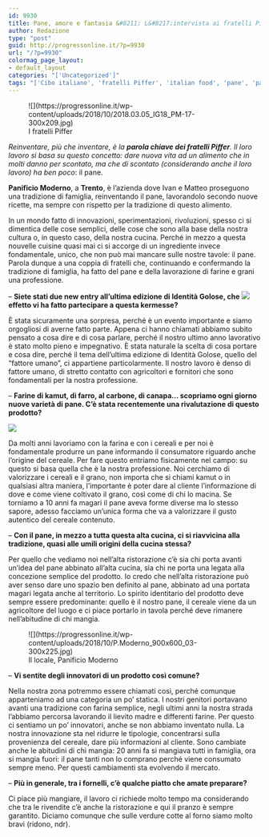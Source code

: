 ```yaml
---
id: 9930
title: Pane, amore e fantasia &#8211; L&#8217;intervista ai fratelli Piffer
author: Redazione
type: "post"
guid: http://progressonline.it/?p=9930
url: "/?p=9930"
colormag_page_layout:
- default_layout
categories: "['Uncategorized']"
tags: "['Cibo italiano', 'fratelli Piffer', 'italian food', 'pane', 'pane italiano', 'panificio moderno', 'panificio moderno Trento', 'Piffer']"
---
```


<figure aria-describedby="caption-attachment-9933" class="wp-caption alignleft" id="attachment_9933" style="width: 393px">![](https://progressonline.it/wp-content/uploads/2018/10/2018.03.05_IG18_PM-17-300x209.jpg)<figcaption class="wp-caption-text" id="caption-attachment-9933">I fratelli Piffer</figcaption></figure>

*Reinventare, più che inventare, è la **parola chiave dei fratelli Piffer**. Il loro lavoro si basa su questo concetto: dare nuova vita ad un alimento che in molti danno per scontato, ma che di scontato (considerando anche il loro lavoro) ha ben poco*: il pane.

**Panificio Moderno**, a **Trento**, è l’azienda dove Ivan e Matteo proseguono una tradizione di famiglia, reinventando il pane, lavorandolo secondo nuove ricette, ma sempre con rispetto per la tradizione di questo alimento.

In un mondo fatto di innovazioni, sperimentazioni, rivoluzioni, spesso ci si dimentica delle cose semplici, delle cose che sono alla base della nostra cultura o, in questo caso, della nostra cucina. Perché in mezzo a questa nouvelle cuisine quasi mai ci si accorge di un ingrediente invece fondamentale, unico, che non può mai mancare sulle nostre tavole: il pane. Parola dunque a una coppia di fratelli che, continuando e confermando la tradizione di famiglia, ha fatto del pane e della lavorazione di farine e grani una professione.

– **Siete stati due new entry all’ultima edizione di Identità Golose, che ![](https://progressonline.it/wp-content/uploads/2018/10/2018.03.05_IG18_PM-8-300x200.jpg)effetto vi ha fatto partecipare a questa kermesse?**

È stata sicuramente una sorpresa, perché è un evento importante e siamo orgogliosi di averne fatto parte. Appena ci hanno chiamati abbiamo subito pensato a cosa dire e di cosa parlare, perché il nostro ultimo anno lavorativo è stato molto pieno e impegnativo. È stata naturale la scelta di cosa portare e cosa dire, perché il tema dell’ultima edizione di Identità Golose, quello del “fattore umano”, ci appartiene particolarmente. Il nostro lavoro è denso di fattore umano, di stretto contatto con agricoltori e fornitori che sono fondamentali per la nostra professione.

– **Farine di kamut, di farro, al carbone, di canapa… scopriamo ogni giorno nuove varietà di pane. C’è stata recentemente una rivalutazione di questo prodotto?**

![](https://progressonline.it/wp-content/uploads/2018/10/2018.03.05_IG18_PM-10-200x300.jpg)

Da molti anni lavoriamo con la farina e con i cereali e per noi è fondamentale produrre un pane informando il consumatore riguardo anche l’origine del cereale. Per fare questo entriamo fisicamente nel campo: su questo si basa quella che è la nostra professione. Noi cerchiamo di valorizzare i cereali e il grano, non importa che si chiami kamut o in qualsiasi altra maniera, l’importante è poter dare al cliente l’informazione di dove e come viene coltivato il grano, così come di chi lo macina. Se torniamo a 10 anni fa magari il pane aveva forme diverse ma lo stesso sapore, adesso facciamo un’unica forma che va a valorizzare il gusto autentico del cereale contenuto.

– **Con il pane, in mezzo a tutta questa alta cucina, ci si riavvicina alla tradizione, quasi alle umili origini della cucina stessa?**

Per quello che vediamo noi nell’alta ristorazione c’è sia chi porta avanti un’idea del pane abbinato all’alta cucina, sia chi ne porta una legata alla concezione semplice del prodotto. Io credo che nell’alta ristorazione può aver senso dare uno spazio ben definito al pane, abbinato ad una portata magari legata anche al territorio. Lo spirito identitario del prodotto deve sempre essere predominante: quello è il nostro pane, il cereale viene da un agricoltore del luogo e ci piace portarlo in tavola perché deve rimanere nell’abitudine di chi mangia.

<figure aria-describedby="caption-attachment-9934" class="wp-caption alignright" id="attachment_9934" style="width: 423px">![](https://progressonline.it/wp-content/uploads/2018/10/P.Moderno_900x600_03-300x225.jpg)<figcaption class="wp-caption-text" id="caption-attachment-9934">Il locale, Panificio Moderno</figcaption></figure>

– **Vi sentite degli innovatori di un prodotto così comune?**

Nella nostra zona potremmo essere chiamati così, perché comunque apparteniamo ad una categoria un po’ statica. I nostri genitori portavano avanti una tradizione con farina semplice, negli ultimi anni la nostra strada l’abbiamo percorsa lavorando il lievito madre e differenti farine. Per questo ci sentiamo un po’ innovatori, anche se non abbiamo inventato nulla. La nostra innovazione sta nel ridurre le tipologie, concentrarsi sulla provenienza del cereale, dare più informazioni al cliente. Sono cambiate anche le abitudini di chi mangia: 20 anni fa si mangiava tutti in famiglia, ora si mangia fuori: il pane tanti non lo comprano perché viene consumato sempre meno. Per questi cambiamenti sta evolvendo il mercato.

– **Più in generale, tra i fornelli, c’è qualche piatto che amate preparare?**

Ci piace più mangiare, il lavoro ci richiede molto tempo ma considerando che tra le rivendite c’è anche la ristorazione e qui il pranzo è sempre garantito. Diciamo comunque che sulle verdure cotte al forno siamo molto bravi (ridono, ndr).